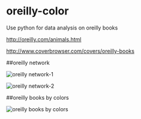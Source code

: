 oreilly-color
=============

Use python for data analysis on oreilly books

http://oreilly.com/animals.html

http://www.coverbrowser.com/covers/oreilly-books

##oreilly network

![oreilly network-1](https://raw.github.com/redswallow/oreilly-color/master/images/network.png "oreilly network-2")

![oreilly network-2](https://raw.github.com/redswallow/oreilly-color/master/images/network-with-labels.png "oreilly network-2")

##oreilly books by colors

![oreilly books by colors](https://raw.github.com/redswallow/oreilly-color/master/images/book-by-colors.png "oreilly books by colors")

